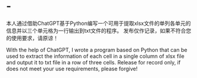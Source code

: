 # -
本人通过借助ChatGPT基于Python编写一个可用于提取xlsx文件的单列各单元的信息并以三个单元格为一行输出到txt文件的程序。
发布仅作记录，如果不符合您的使用要求，请原谅！


With the help of ChatGPT, I wrote a program based on Python that can be used to extract the information of each cell in a single column of xlsx file and output it to txt file in a row of three cells.
Release for record only, if does not meet your use requirements, please forgive!
